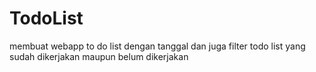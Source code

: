 # TodoList

membuat webapp to do list dengan tanggal dan juga filter todo list yang sudah dikerjakan maupun belum dikerjakan